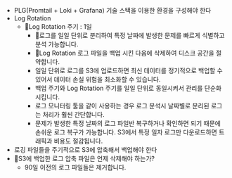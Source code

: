 
- PLG(Promtail + Loki + Grafana)  기술 스택을 이용한 환경을 구성해야 한다
- Log Rotation
	- Log Rotation 주기 : 1일
		- 로그를 일일 단위로 분리하여 특정 날짜에 발생한 문제를 빠르게 식별하고 분석 가능합니다.
		- Log Rotation 로그 파일을 백업 시킨 다음에 삭제하여 디스크 공간을 절약합니다.
		- 일일 단위로 로그를 S3에 업로드하면 최신 데이터를 정기적으로 백업할 수 있어서 데이터 손실 위험을 최소화할 수 있습니다.
		- 백업 주기와 Log Rotation 주기를 일일 단위로 동일시켜서 관리를 단순화 시킵니다.
		- 로그 모니터링 툴을 같이 사용하는 경우 로그 분석시 날짜별로 분리된 로그는 처리가 훨씬 간단합니다.
		- 문제가 발생한 특정 날짜의 로그 파일반 복구하거나 확인하면 되기 때문에 손쉬운 로그 복구가 가능합니다. S3에서 특정 일자 로그만 다운로드하면 트래픽과 비용도 절감됩니다.
- 로깅 파일들을 주기적으로 S3에 압축해서 백업해야 한다
- S3에 백업한 로그 압축 파일은 언제 삭제해야 하는가?
	- 90일 이전의 로그 파일들은 제거합니다.